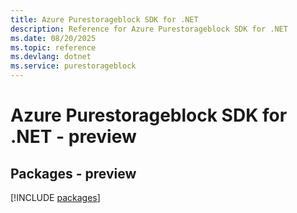 ```yaml
---
title: Azure Purestorageblock SDK for .NET
description: Reference for Azure Purestorageblock SDK for .NET
ms.date: 08/20/2025
ms.topic: reference
ms.devlang: dotnet
ms.service: purestorageblock
---
```

# Azure Purestorageblock SDK for .NET - preview
## Packages - preview
[!INCLUDE [packages](purestorageblock-index.md)]